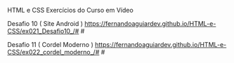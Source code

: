 HTML e CSS 
Exercícios do Curso em Vídeo
 
 
 Desafio 10 ( Site Android )
 https://fernandoaguiardev.github.io/HTML-e-CSS/ex021_Desafio10_/# #

 Desafio 11 ( Cordel Moderno )
 https://fernandoaguiardev.github.io/HTML-e-CSS/ex022_cordel_moderno_/# #
